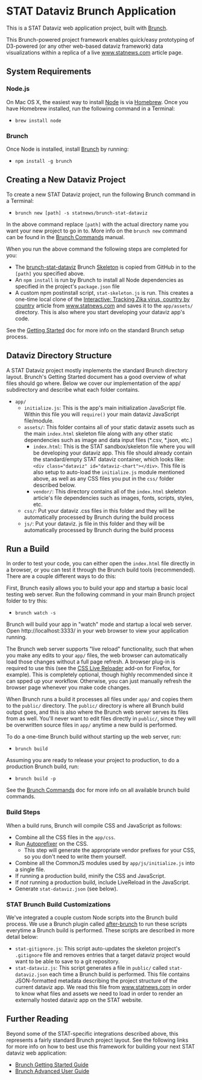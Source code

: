 # STAT Dataviz Brunch Application

This is a STAT Dataviz web application project, built with [Brunch](http://brunch.io).

This Brunch-powered project framework enables quick/easy prototyping of D3-powered (or any other web-based dataviz framework) data visualizations within a replica of a live www.statnews.com article page.

## System Requirements

### Node.js

On Mac OS X, the easiest way to install [Node](https://nodejs.org/en/) is via [Homebrew](http://brew.sh/). Once you have Homebrew installed, run the following command in a Terminal:

* `brew install node`

### Brunch

Once Node is installed, install [Brunch](http://brunch.io/) by running:

* `npm install -g brunch`

## Creating a New Dataviz Project

To create a new STAT Dataviz project, run the following Brunch command in a Terminal:

* `brunch new [path] -s statnews/brunch-stat-dataviz`

In the above command replace `[path]` with the actual directory name you want your new project to go in to. More info on the `brunch new` command can be found in the [Brunch Commands](https://github.com/brunch/brunch/blob/master/docs/commands.md) manual.

When you run the above command the following steps are completed for you:

* The [brunch-stat-dataviz](https://github.com/statnews/brunch-stat-dataviz) Brunch [Skeleton](http://brunch.io/skeletons) is copied from GitHub in to the `[path]` you specified above.
* An `npm install` is run by Brunch to install all Node dependencies as specified in the project's `package.json` file
* A custom npm postinstall script, `stat-skeleton.js` is run. This creates a one-time local clone of the [Interactive: Tracking Zika virus, country by country](https://www.statnews.com/2016/03/25/zika-globe-interactive/) article from www.statnews.com and saves it to the `app/assets/` directory. This is also where you start developing your dataviz app's code.

See the [Getting Started](https://github.com/brunch/brunch/tree/master/docs) doc for more info on the standard Brunch setup process.

## Dataviz Directory Structure

A STAT Dataviz project mostly implements the standard Brunch directory layout. Brunch's Getting Started document has a good overview of what files should go where. Below we cover our implementation of the app/ subdirectory and describe what each folder contains.

* `app/`
    * `initialize.js`: This is the app's main initialization JavaScript file. Within this file you will `require()`  your main dataviz JavaScript file/module.
    * `assets/`: This folder contains all of your static dataviz assets such as the main `index.html` skeleton file along with any other static dependencies such as image and data input files (*.csv, *.json, etc.)
        * `index.html`: This is the STAT sandbox/skeleton file where you will be developing your dataviz app. This file should already contain the standard/empty STAT dataviz container, which looks like: `<div class="dataviz" id="dataviz-chart"></div>`. This file is also setup to auto-load the `initialize.js` module mentioned above, as well as any CSS files you put in the `css/` folder described below.
        * `vendor/`: This directory contains all of the `index.html` skeleton article's file dependencies such as images, fonts, scripts, styles, etc.
    * `css/`: Put your dataviz .css files in this folder and they will be automatically processed by Brunch during the build process
    * `js/`: Put your dataviz. js file in this folder and they will be automatically processed by Brunch during the build process

## Run a Build

In order to test your code, you can either open the `index.html` file directly in a browser, or you can test it through the Brunch build tools (recommended). There are a couple different ways to do this:

First, Brunch easily allows you to build your app and startup a basic local testing web server. Run the following command in your main Brunch project folder to try this:

* `brunch watch -s`

Brunch will build your app in "watch" mode and startup a local web server. Open http://localhost:3333/ in your web browser to view your application running.

The Brunch web server supports "live reload" functionality, such that when you make any edits to your `app/` files, the web browser can automatically load those changes without a full page refresh. A browser plug-in is required to use this (see the [CSS Live Reloader](https://addons.mozilla.org/en-US/firefox/addon/css-live-reloader) add-on for Firefox, for example). This is completely optional, though highly recommended since it can spped up your workflow. Otherwise, you can just manually refresh the browser page whenever you make code changes.

When Brunch runs a build it processes all files under `app/` and copies them to the `public/` directory. The `public/` directory is where all Brunch build output goes, and this is also where the Brunch web server serves its files from as well. You'll never want to edit files directly in `public/`, since they will be overwritten source files in `app/` anytime a new build is performed.

To do a one-time Brunch build without starting up the web server, run:

* `brunch build`

Assuming you are ready to release your project to production, to do a production Brunch build, run:

* `brunch build -p`

See the [Brunch Commands](https://github.com/brunch/brunch/blob/master/docs/commands.md) doc for more info on all available brunch build commands.

### Build Steps

When a build runs, Brunch will compile CSS and JavaScript as follows:

* Combine all the CSS files in the `app/css`.
* Run [Autoprefixer](https://github.com/postcss/autoprefixer) on the CSS.
  * This step will generate the appropriate vendor prefixes for your CSS, so you don't need to write them yourself.
* Combine all the CommonJS modules used by `app/js/initialize.js` into a single file.
* If running a production build, minify the CSS and JavaScript.
* If _not_ running a production build, include LiveReload in the JavaScript.
* Generate `stat-dataviz.json` (see below).

### STAT Brunch Build Customizations

We've integrated a couple custom Node scripts into the Brunch build process. We use a Brunch plugin called [after-brunch](https://github.com/Creative-Licence-Digital/after-brunch) to run these scripts everytime a Brunch build is performed. These scripts are described in more detail below:

* `stat-gitignore.js`: This script auto-updates the skeleton project's `.gitignore` file and removes entries that a target dataviz project would want to be able to save to a git repository.
* `stat-dataviz.js`: This script generates a file in `public/` called `stat-dataviz.json` each time a Brunch build is performed. This file contains JSON-formatted metadata describing the project structure of the current dataviz app. We read this file from www.statnews.com in order to know what files and assets we need to load in order to render an externally hosted dataviz app on the STAT website.

## Further Reading

Beyond some of the STAT-specific integrations described above, this represents a fairly standard Brunch project layout. See the following links for more info on how to best use this framework for building your next STAT dataviz web application:

* [Brunch Getting Started Guide](https://github.com/brunch/brunch/blob/master/docs/README.md)
* [Brunch Advanced User Guide](https://github.com/brunch/brunch-guide#readme)
